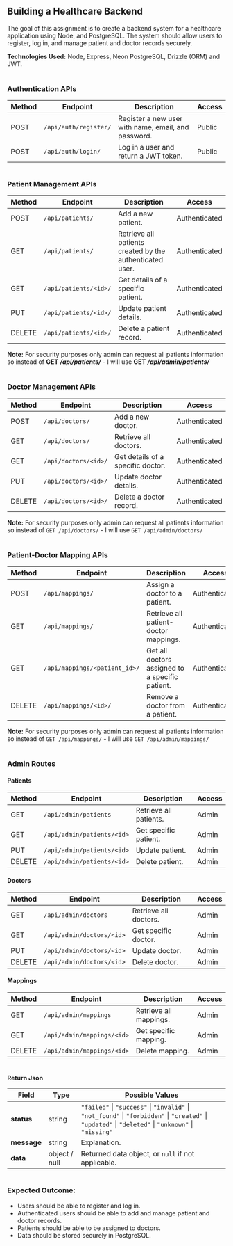 
## **Building a Healthcare Backend**

The goal of this assignment is to create a backend system for a healthcare application using Node, and PostgreSQL. The system should allow users to register, log in, and manage patient and doctor records securely.

**Technologies Used:** Node, Express, Neon PostgreSQL, Drizzle (ORM) and JWT.

#

###  Authentication APIs

| Method | Endpoint              | Description                                         | Access |
| ------ | --------------------- | --------------------------------------------------- | ------ |
| POST   | `/api/auth/register/` | Register a new user with name, email, and password. | Public |
| POST   | `/api/auth/login/`    | Log in a user and return a JWT token.               | Public |



#

###  Patient Management APIs

| Method | Endpoint              | Description                                              | Access        |
| ------ | --------------------- | -------------------------------------------------------- | ------------- |
| POST   | `/api/patients/`      | Add a new patient.                                       | Authenticated |
| GET    | `/api/patients/`      | Retrieve all patients created by the authenticated user. | Authenticated |
| GET    | `/api/patients/<id>/` | Get details of a specific patient.                       | Authenticated |
| PUT    | `/api/patients/<id>/` | Update patient details.                                  | Authenticated |
| DELETE | `/api/patients/<id>/` | Delete a patient record.                                 | Authenticated |


**Note:** For security purposes only admin can request all patients information so instead of **GET** ***/api/patients/*** - I will use **GET** ***/api/admin/patients/***

#

###  Doctor Management APIs

| Method | Endpoint             | Description                       | Access        |
| ------ | -------------------- | --------------------------------- | ------------- |
| POST   | `/api/doctors/`      | Add a new doctor.                 | Authenticated |
| GET    | `/api/doctors/`      | Retrieve all doctors.             | Authenticated |
| GET    | `/api/doctors/<id>/` | Get details of a specific doctor. | Authenticated |
| PUT    | `/api/doctors/<id>/` | Update doctor details.            | Authenticated |
| DELETE | `/api/doctors/<id>/` | Delete a doctor record.           | Authenticated |



**Note:** For security purposes only admin can request all patients information so instead of `GET /api/doctors/` - I will use `GET /api/admin/doctors/`

#

###  Patient-Doctor Mapping APIs

| Method | Endpoint                      | Description                                     | Access        |
| ------ | ----------------------------- | ----------------------------------------------- | ------------- |
| POST   | `/api/mappings/`              | Assign a doctor to a patient.                   | Authenticated |
| GET    | `/api/mappings/`              | Retrieve all patient-doctor mappings.           | Authenticated |
| GET    | `/api/mappings/<patient_id>/` | Get all doctors assigned to a specific patient. | Authenticated |
| DELETE | `/api/mappings/<id>/`         | Remove a doctor from a patient.                 | Authenticated |


**Note:** For security purposes only admin can request all patients information so instead of `GET /api/mappings/` - I will use `GET /api/admin/mappings/`

#

###  Admin Routes

#### Patients

| Method | Endpoint                   | Description            | Access |
| ------ | -------------------------- | ---------------------- | ------ |
| GET    | `/api/admin/patients`      | Retrieve all patients. | Admin  |
| GET    | `/api/admin/patients/<id>` | Get specific patient.  | Admin  |
| PUT    | `/api/admin/patients/<id>` | Update patient.        | Admin  |
| DELETE | `/api/admin/patients/<id>` | Delete patient.        | Admin  |


#### Doctors


| Method | Endpoint                  | Description           | Access |
| ------ | ------------------------- | --------------------- | ------ |
| GET    | `/api/admin/doctors`      | Retrieve all doctors. | Admin  |
| GET    | `/api/admin/doctors/<id>` | Get specific doctor.  | Admin  |
| PUT    | `/api/admin/doctors/<id>` | Update doctor.        | Admin  |
| DELETE | `/api/admin/doctors/<id>` | Delete doctor.        | Admin  |


#### Mappings


| Method | Endpoint                   | Description            | Access |
| ------ | -------------------------- | ---------------------- | ------ |
| GET    | `/api/admin/mappings`      | Retrieve all mappings. | Admin  |
| GET    | `/api/admin/mappings/<id>` | Get specific mapping.  | Admin  |
| DELETE | `/api/admin/mappings/<id>` | Delete mapping.        | Admin  |




#

**Return Json**

| Field       | Type          | Possible Values                                                                                                                                       |
| ----------- | ------------- | ----------------------------------------------------------------------------------------------------------------------------------------------------- |
| **status**  | string        | `"failed"` \| `"success"` \| `"invalid"` \| `"not_found"` \| `"forbidden"` \| `"created"` \| `"updated"` \| `"deleted"` \| `"unknown"` \| `"missing"` |
| **message** | string        | Explanation.                                                                                                           |
| **data**    | object / null | Returned data object, or `null` if not applicable.                                                                                                    |

#

###  Expected Outcome:

 - Users should be able to register and log in.
 - Authenticated users should be able to add and manage patient and   
   doctor records.
 - Patients should be able to be assigned to doctors.
 - Data should be stored securely in PostgreSQL.
